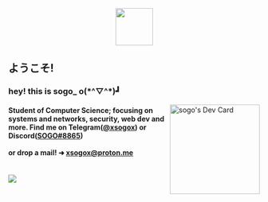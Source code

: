 <body>
  <div align="center">
    <img src="https://media.tenor.com/pTP-f4a0rhIAAAAi/bunny-drink.gif" width="75"/>
  </div>
  <h2>ようこそ!</h2>
  <p align="right">
    <h3 align="left">hey! this is sogo_ o(*^▽^*)┛</h3>
    <a href="https://app.daily.dev/sogo"><img src="https://api.daily.dev/devcards/51769bce454c4201b0cdbe8ed87dee99.png?r=dz6" width="180" alt="sogo's Dev Card"                  align="right"/></a>
  </p>
  <h4>
    Student of Computer Science; focusing on systems and networks, security, web dev and more. Find me on Telegram(<a href="https://t.me/xsogox">@xsogox<a/>) or Discord(<a href="https://www.discordapp.com/users/970424628155670599">SOGO#8865<a/>) <br><br> or drop a mail! ➜ <a href=mailto:"xsogox@proton.me">xsogox@proton.me</a>
  </h4>
  <br>
  <div>
    <img src="https://count.getloli.com/get/@xsogox?theme=asoul" />
  <div/>
</body>
